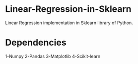 # Linear-Regression-in-Sklearn
Linear Regression implementation in Sklearn library of Python.

# Dependencies
1-Numpy
2-Pandas
3-Matplotlib
4-Scikit-learn
